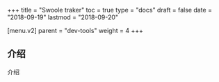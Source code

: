 +++
title = "Swoole traker"
toc = true
type = "docs"
draft = false
date = "2018-09-19"
lastmod = "2018-09-20"

[menu.v2]
  parent = "dev-tools"
  weight = 4
+++

## 介绍

介绍
